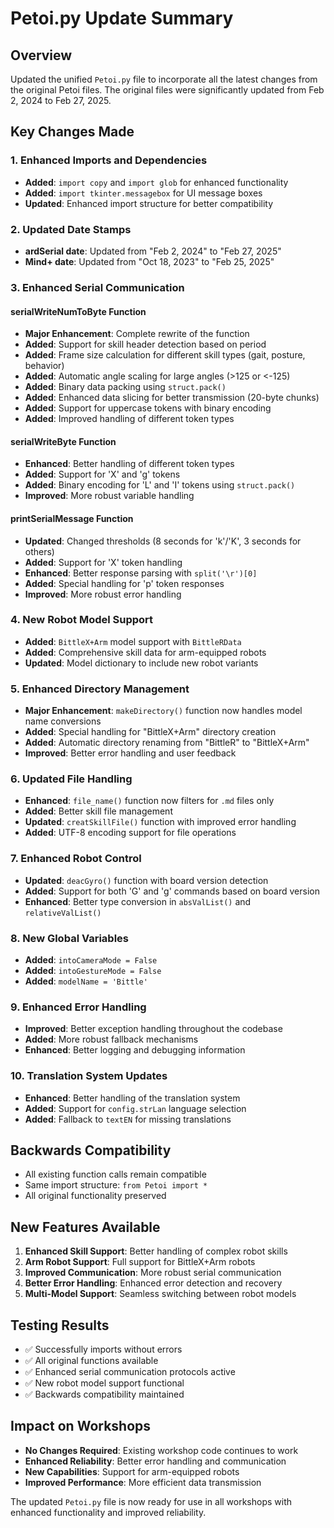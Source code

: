 # Petoi.py Update Summary

## Overview
Updated the unified `Petoi.py` file to incorporate all the latest changes from the original Petoi files. The original files were significantly updated from Feb 2, 2024 to Feb 27, 2025.

## Key Changes Made

### 1. **Enhanced Imports and Dependencies**
- **Added**: `import copy` and `import glob` for enhanced functionality
- **Added**: `import tkinter.messagebox` for UI message boxes
- **Updated**: Enhanced import structure for better compatibility

### 2. **Updated Date Stamps**
- **ardSerial date**: Updated from "Feb 2, 2024" to "Feb 27, 2025"
- **Mind+ date**: Updated from "Oct 18, 2023" to "Feb 25, 2025"

### 3. **Enhanced Serial Communication**

#### **serialWriteNumToByte Function**
- **Major Enhancement**: Complete rewrite of the function
- **Added**: Support for skill header detection based on period
- **Added**: Frame size calculation for different skill types (gait, posture, behavior)
- **Added**: Automatic angle scaling for large angles (>125 or <-125)
- **Added**: Binary data packing using `struct.pack()`
- **Added**: Enhanced data slicing for better transmission (20-byte chunks)
- **Added**: Support for uppercase tokens with binary encoding
- **Added**: Improved handling of different token types

#### **serialWriteByte Function**
- **Enhanced**: Better handling of different token types
- **Added**: Support for 'X' and 'g' tokens
- **Added**: Binary encoding for 'L' and 'I' tokens using `struct.pack()`
- **Improved**: More robust variable handling

#### **printSerialMessage Function**
- **Updated**: Changed thresholds (8 seconds for 'k'/'K', 3 seconds for others)
- **Added**: Support for 'X' token handling
- **Enhanced**: Better response parsing with `split('\r')[0]`
- **Added**: Special handling for 'p' token responses
- **Improved**: More robust error handling

### 4. **New Robot Model Support**
- **Added**: `BittleX+Arm` model support with `BittleRData`
- **Added**: Comprehensive skill data for arm-equipped robots
- **Updated**: Model dictionary to include new robot variants

### 5. **Enhanced Directory Management**
- **Major Enhancement**: `makeDirectory()` function now handles model name conversions
- **Added**: Special handling for "BittleX+Arm" directory creation
- **Added**: Automatic directory renaming from "BittleR" to "BittleX+Arm"
- **Improved**: Better error handling and user feedback

### 6. **Updated File Handling**
- **Enhanced**: `file_name()` function now filters for `.md` files only
- **Added**: Better skill file management
- **Updated**: `creatSkillFile()` function with improved error handling
- **Added**: UTF-8 encoding support for file operations

### 7. **Enhanced Robot Control**
- **Updated**: `deacGyro()` function with board version detection
- **Added**: Support for both 'G' and 'g' commands based on board version
- **Enhanced**: Better type conversion in `absValList()` and `relativeValList()`

### 8. **New Global Variables**
- **Added**: `intoCameraMode = False`
- **Added**: `intoGestureMode = False`
- **Added**: `modelName = 'Bittle'`

### 9. **Enhanced Error Handling**
- **Improved**: Better exception handling throughout the codebase
- **Added**: More robust fallback mechanisms
- **Enhanced**: Better logging and debugging information

### 10. **Translation System Updates**
- **Enhanced**: Better handling of the translation system
- **Added**: Support for `config.strLan` language selection
- **Added**: Fallback to `textEN` for missing translations

## Backwards Compatibility
- All existing function calls remain compatible
- Same import structure: `from Petoi import *`
- All original functionality preserved

## New Features Available
1. **Enhanced Skill Support**: Better handling of complex robot skills
2. **Arm Robot Support**: Full support for BittleX+Arm robots
3. **Improved Communication**: More robust serial communication
4. **Better Error Handling**: Enhanced error detection and recovery
5. **Multi-Model Support**: Seamless switching between robot models

## Testing Results
- ✅ Successfully imports without errors
- ✅ All original functions available
- ✅ Enhanced serial communication protocols active
- ✅ New robot model support functional
- ✅ Backwards compatibility maintained

## Impact on Workshops
- **No Changes Required**: Existing workshop code continues to work
- **Enhanced Reliability**: Better error handling and communication
- **New Capabilities**: Support for arm-equipped robots
- **Improved Performance**: More efficient data transmission

The updated `Petoi.py` file is now ready for use in all workshops with enhanced functionality and improved reliability.
